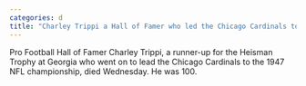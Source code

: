 ```yaml
---
categories: d
title: "Charley Trippi a Hall of Famer who led the Chicago Cardinals to the franchise’s last NFL title dies at 100"
---
```

Pro Football Hall of Famer Charley Trippi, a runner-up for the Heisman Trophy at Georgia who went on to lead the Chicago Cardinals to the 1947 NFL championship, died Wednesday. He was 100.